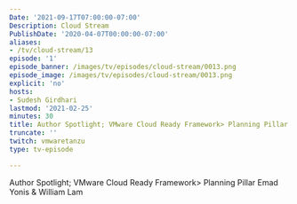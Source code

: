 ```yaml
---
Date: '2021-09-17T07:00:00-07:00'
Description: Cloud Stream
PublishDate: '2020-04-07T00:00:00-07:00'
aliases:
- /tv/cloud-stream/13
episode: '1'
episode_banner: /images/tv/episodes/cloud-stream/0013.png
episode_image: /images/tv/episodes/cloud-stream/0013.png
explicit: 'no'
hosts:
- Sudesh Girdhari
lastmod: '2021-02-25'
minutes: 30
title: Author Spotlight; VMware Cloud Ready Framework> Planning Pillar
truncate: ''
twitch: vmwaretanzu
type: tv-episode

---
```


Author Spotlight; VMware Cloud Ready Framework> Planning Pillar Emad Yonis & William Lam
